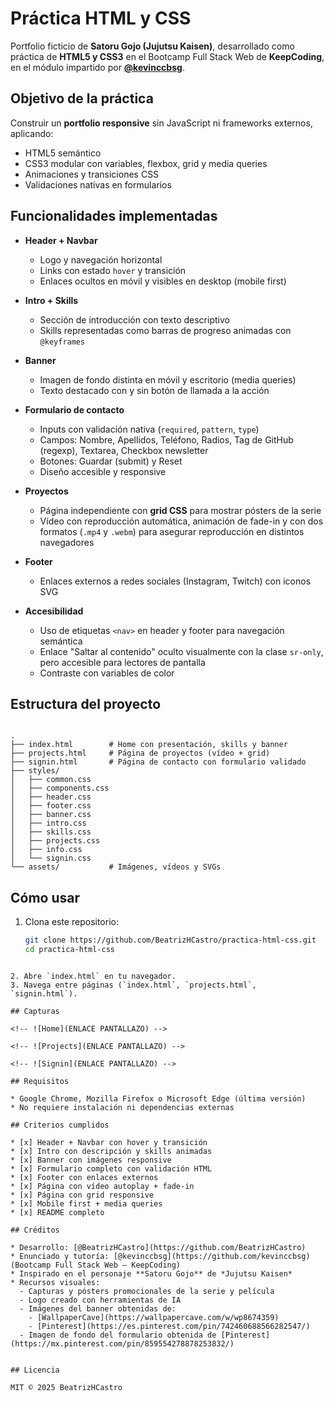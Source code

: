 # Práctica HTML y CSS

Portfolio ficticio de **Satoru Gojo (Jujutsu Kaisen)**, desarrollado como práctica de **HTML5 y CSS3** en el Bootcamp Full Stack Web de **KeepCoding**, en el módulo impartido por [**@kevinccbsg**](https://github.com/kevinccbsg).

## Objetivo de la práctica

Construir un **portfolio responsive** sin JavaScript ni frameworks externos, aplicando:
- HTML5 semántico
- CSS3 modular con variables, flexbox, grid y media queries
- Animaciones y transiciones CSS
- Validaciones nativas en formularios

## Funcionalidades implementadas

- **Header + Navbar**
  - Logo y navegación horizontal
  - Links con estado `hover` y transición
  - Enlaces ocultos en móvil y visibles en desktop (mobile first)

- **Intro + Skills**
  - Sección de introducción con texto descriptivo
  - Skills representadas como barras de progreso animadas con `@keyframes`

- **Banner**
  - Imagen de fondo distinta en móvil y escritorio (media queries)
  - Texto destacado con y sin botón de llamada a la acción

- **Formulario de contacto**
  - Inputs con validación nativa (`required`, `pattern`, `type`)
  - Campos: Nombre, Apellidos, Teléfono, Radios, Tag de GitHub (regexp), Textarea, Checkbox newsletter
  - Botones: Guardar (submit) y Reset
  - Diseño accesible y responsive

- **Proyectos**
  - Página independiente con **grid CSS** para mostrar pósters de la serie
  - Vídeo con reproducción automática, animación de fade-in y con dos formatos (`.mp4` y `.webm`) para asegurar reproducción en distintos navegadores  

- **Footer**
  - Enlaces externos a redes sociales (Instagram, Twitch) con iconos SVG

- **Accesibilidad**
  - Uso de etiquetas `<nav>` en header y footer para navegación semántica  
  - Enlace "Saltar al contenido" oculto visualmente con la clase `sr-only`, pero accesible para lectores de pantalla
  - Contraste con variables de color

## Estructura del proyecto

```

.
├── index.html        # Home con presentación, skills y banner
├── projects.html     # Página de proyectos (vídeo + grid)
├── signin.html       # Página de contacto con formulario validado
├── styles/
│   ├── common.css
│   ├── components.css
│   ├── header.css
│   ├── footer.css
│   ├── banner.css
│   ├── intro.css
│   ├── skills.css
│   ├── projects.css
│   ├── info.css
│   └── signin.css
└── assets/           # Imágenes, vídeos y SVGs

````

## Cómo usar

1. Clona este repositorio:  
   ```bash
   git clone https://github.com/BeatrizHCastro/practica-html-css.git
   cd practica-html-css
````

2. Abre `index.html` en tu navegador.
3. Navega entre páginas (`index.html`, `projects.html`, `signin.html`).

## Capturas

<!-- ![Home](ENLACE PANTALLAZO) -->

<!-- ![Projects](ENLACE PANTALLAZO) -->

<!-- ![Signin](ENLACE PANTALLAZO) -->

## Requisitos

* Google Chrome, Mozilla Firefox o Microsoft Edge (última versión)
* No requiere instalación ni dependencias externas

## Criterios cumplidos

* [x] Header + Navbar con hover y transición
* [x] Intro con descripción y skills animadas
* [x] Banner con imágenes responsive
* [x] Formulario completo con validación HTML
* [x] Footer con enlaces externos
* [x] Página con vídeo autoplay + fade-in
* [x] Página con grid responsive
* [x] Mobile first + media queries
* [x] README completo

## Créditos

* Desarrollo: [@BeatrizHCastro](https://github.com/BeatrizHCastro)
* Enunciado y tutoría: [@kevinccbsg](https://github.com/kevinccbsg) (Bootcamp Full Stack Web – KeepCoding)
* Inspirado en el personaje **Satoru Gojo** de *Jujutsu Kaisen*
* Recursos visuales:
  - Capturas y pósters promocionales de la serie y película
  - Logo creado con herramientas de IA
  - Imágenes del banner obtenidas de:  
    - [WallpaperCave](https://wallpapercave.com/w/wp8674359)  
    - [Pinterest](https://es.pinterest.com/pin/742460688566282547/)  
  - Imagen de fondo del formulario obtenida de [Pinterest](https://mx.pinterest.com/pin/859554278878253832/)  


## Licencia

MIT © 2025 BeatrizHCastro



